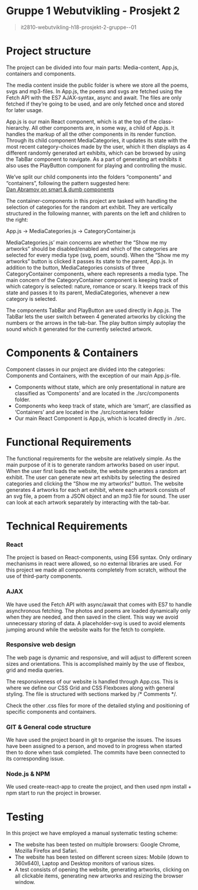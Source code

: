 # Gruppe 1 Webutvikling - Prosjekt 2
> it2810-webutvikling-h18-prosjekt-2-gruppe--01

# Project structure

The project can be divided into four main parts: Media-content, App.js,  containers  and components.

The media content inside the public folder is where we store all the poems, svgs and mp3-files. In App.js, the poems and svgs are fetched using the Fetch API with the ES7 AJAX-syntax, async and await. The files are only fetched if they’re going to be used, and are only fetched once and stored for later usage.

App.js is our main React component, which is at the top of the class-hierarchy. All other components are, in some way, a child of App.js. It handles the markup of all the other components in its render function. Through its child component MediaCategories, it updates its state with the most recent category-choices made by the user, which it then displays as 4 different randomly generated art exhibits, which can be browsed by using the TabBar component to navigate. As a part of generating art exhibits it also uses the PlayButton component for playing and controlling the music. 

We’ve split our child components into the folders “components” and “containers”, following the pattern suggested here:  
[Dan Abramov on smart & dumb components](https://medium.com/@dan_abramov/smart-and-dumb-components-7ca2f9a7c7d0) 

The container-components in this project are tasked with handling the selection of categories for the random art exhibit. They are vertically structured in the following manner, with parents on the left and children to the right:
	
  App.js -> MediaCategories.js -> CategoryContainer.js

MediaCategories.js’ main concerns are whether the “Show me my artworks” should be disabled/enabled and which of the categories are selected for every media type (svg, poem, sound). When the “Show me my artworks” button is clicked it passes its state to the parent, App.js. In addition to the button, MediaCategories consists of three CategoryContainer components, where each represents a media type. The main concern of the CategoryContainer component is keeping track of which category is selected: nature, romance or scary. It keeps track of this state and passes it to its parent, MediaCategories, whenever a new category is selected. 

The components TabBar and PlayButton are used directly in App.js. The TabBar lets the user switch between 4 generated artworks by clicking the numbers or the arrows in the tab-bar. The play button simply autoplay the sound which it generated for the currently selected artwork. 


# Components & Containers

Component classes in our project are divided into the categories: Components and Containers, with the exception of our main App.js-file. 
* Components without state, which are only presentational in nature are classified as ‘Components’ and are located in the ./src/components folder.
* Components who keep track of state, which are ‘smart’, are classified as ‘Containers’ and are located in the ./src/containers folder
* Our main React Component is App.js, which is located directly in ./src. 


# Functional Requirements

The functional requirements for the website are relatively simple. As the main purpose of it is to generate random artworks based on user input. 
When the user first loads the website, the website generates a random art exhibit. The user can generate new art exhibits by selecting the desired categories and clicking the “Show me my artworks!” button. 
The website generates 4 artworks for each art exhibit, where each artwork consists of an svg file, a poem from a JSON object and an mp3 file for sound. The user can look at each artwork separately by interacting with the tab-bar. 


# Technical Requirements

### React
The project is based on React-components, using ES6 syntax. Only ordinary mechanisms in react were allowed, so no external libraries are used. For this project we made all components completely from scratch, without the use of third-party components.
### AJAX
We have used the Fetch API with async/await that comes with ES7 to handle asynchronous fetching. The photos and poems are loaded dynamically only when they are needed, and then saved in the client. This way we avoid unnecessary storing of data. A placeholder-svg is used to avoid elements jumping around while the website waits for the fetch to complete. 
### Responsive web design
The web page is dynamic and responsive, and will adjust to different screen sizes and orientations. This is accomplished mainly by the use of flexbox, grid and media queries. 

The responsiveness of our website is handled through App.css. This is where we define our CSS Grid and CSS Flexboxes along with general styling. The file is structured with sections marked by  /* Comments */. 

Check the other .css files for more of the detailed styling and positioning of specific components and containers.
### GIT & General code structure
We have used the project board in git to organise the issues. The issues have been assigned to a person, and moved to in progress when started then to done when task completed. The commits have been connected to its corresponding issue. 
### Node.js & NPM
We used create-react-app to create the project, and then used npm install + npm start to run the project in browser. 


# Testing
In this project we have employed a manual systematic testing scheme:
* The website has been tested on multiple browsers: Google Chrome, Mozilla Firefox and Safari.
* The website has been tested on different screen sizes: Mobile (down to 360x640), Laptop and Desktop monitors of various sizes. 
* A test consists of opening the website, generating artworks, clicking on all clickable items, generating new artworks and resizing the browser window. 
